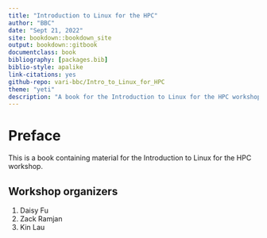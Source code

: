 ```yaml
---
title: "Introduction to Linux for the HPC"
author: "BBC"
date: "Sept 21, 2022"
site: bookdown::bookdown_site
output: bookdown::gitbook
documentclass: book
bibliography: [packages.bib]
biblio-style: apalike
link-citations: yes
github-repo: vari-bbc/Intro_to_Linux_for_HPC
theme: "yeti"
description: "A book for the Introduction to Linux for the HPC workshop."
---
```


# Preface

This is a book containing material for the Introduction to Linux for the HPC workshop.

## Workshop organizers

1. Daisy Fu
2. Zack Ramjan
3. Kin Lau


